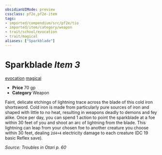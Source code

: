```yaml
---
obsidianUIMode: preview
cssclass: pf2e,pf2e-item
tags:
- imported/compendium/src/pf2e/tio
- imported/item/category/weapon
- trait/school/evocation
- trait/magical
aliases: ["Sparkblade"]
---
```

# Sparkblade *Item 3*  
[evocation](evocation.md)  [magical](magical.md)  

- **Price** 70 gp
- **Category** Weapon

Faint, delicate etchings of lightning trace across the blade of this cold iron shortsword. Cold iron is made from particularly pure sources of iron and shaped with little to no heat, resulting in weapons deadly to demons and fey alike. Once per day, you can spend 1 action to point the sparkblade at a foe within 30 feet of you and shoot an arc of lightning from the blade. This lightning can leap from your chosen foe to another creature you choose within 30 feet, dealing `2d4+4` electricity damage to each creature (DC 19 basic Reflex save).

*Source: Troubles in Otari p. 60*